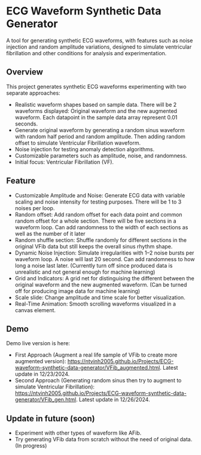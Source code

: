 # ECG Waveform Synthetic Data Generator
A tool for generating synthetic ECG waveforms, with features such as noise injection and random amplitude variations, designed to simulate ventricular fibrillation and other conditions for analysis and experimentation.

## Overview
This project generates synthetic ECG waveforms experimenting with two separate approaches:
* Realistic waveform shapes based on sample data. There will be 2 waveforms displayed: Original waveform and the new augmented waveform. Each datapoint in the sample data array represent 0.01 seconds.
* Generate original waveform by generating a random sinus waveform with random half period and random amplitude. Then adding random offset to simulate Ventricular Fibrillation waveform.
* Noise injection for testing anomaly detection algorithms.
* Customizable parameters such as amplitude, noise, and randomness.
* Initial focus: Ventricular Fibrillation (VF).

## Feature
* Customizable Amplitude and Noise: Generate ECG data with variable scaling and noise intensity for testing purposes. There will be 1 to 3 noises per loop.
* Random offset: Add random offset for each data point and common random offset for a whole section. There will be five sections in a waveform loop. Can add randomness to the width of each sections as well as the number of it later
* Random shuffle section: Shuffle randomly for different sections in the original VFib data but still keeps the overall sinus rhythm shape.
* Dynamic Noise Injection: Simulate irregularities with 1–2 noise bursts per waveform loop. A noise will last 20 second. Can add randomness to how long a noise last later. (Currently turn off since produced data is unrealistic and not general enough for machine learning)
* Grid and Indicators: A grid net for distinguising the different between the original waveform and the new augmented waveform. (Can be turned off for producing image data for machine learning)
* Scale slide: Change amplitude and time scale for better visualization.
* Real-Time Animation: Smooth scrolling waveforms visualized in a canvas element.

## Demo
Demo live version is here: 
* First Approach (Augment a real life sample of VFib to create more augmented version): https://ntvinh2005.github.io/Projects/ECG-waveform-synthetic-data-generator/VFib_augmented.html. Latest update in 12/23/2024. 
* Second Approach (Generating random sinus then try to augment to simulate Ventricular Fibrillation): https://ntvinh2005.github.io/Projects/ECG-waveform-synthetic-data-generator/VFib_gen.html. Latest update in 12/26/2024.

## Update in future (soon)
* Experiment with other types of waveform like AFib.
* Try generating VFib data from scratch without the need of original data. (In progress)
